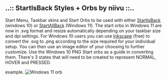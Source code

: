 ## ..:: StartIsBack Styles + Orbs by niivu ::..

Start Menu, Taskbar skins and Start Orbs to be used with either [StartIsBack](https://www.startisback.com/) (windows 10) or [StartAllBack](https://www.startallback.com/) (Windows 11).
The start orbs in Windows 11 are now in .svg format and resize automatically depending on your taskbar size and dpi settings.
For Windows 10 users you can use [Inkscape](https://inkscape.org/) (free) to convert the .svg to .png according to the size required for your individual setup.  You can then use an image editor of your choosing to further customize.  Use the Windows 10 PNG Start orbs as a guide in converting them.  There's 3 states that will need to be created to represent NORMAL, HOVER and PRESSED.

example.
![Windows 11 orb](https://user-images.githubusercontent.com/32079142/168418856-732c100f-86ee-4599-8cc5-945834529e0e.png)
